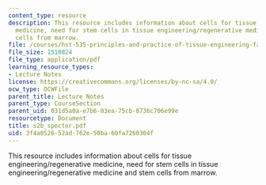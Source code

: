 ```yaml
---
content_type: resource
description: This resource includes information about cells for tissue engineering/regenerative
  medicine, need for stem cells in tissue engineering/regenerative medicine and stem
  cells from marrow.
file: /courses/hst-535-principles-and-practice-of-tissue-engineering-fall-2004/3f4a052652ad762e50ba60fa7260304f_s2b_spector.pdf
file_size: 1510824
file_type: application/pdf
learning_resource_types:
- Lecture Notes
license: https://creativecommons.org/licenses/by-nc-sa/4.0/
ocw_type: OCWFile
parent_title: Lecture Notes
parent_type: CourseSection
parent_uid: 031d5a0a-e7b6-03ea-75cb-8736c706e99e
resourcetype: Document
title: s2b_spector.pdf
uid: 3f4a0526-52ad-762e-50ba-60fa7260304f
---
```

This resource includes information about cells for tissue engineering/regenerative medicine, need for stem cells in tissue engineering/regenerative medicine and stem cells from marrow.